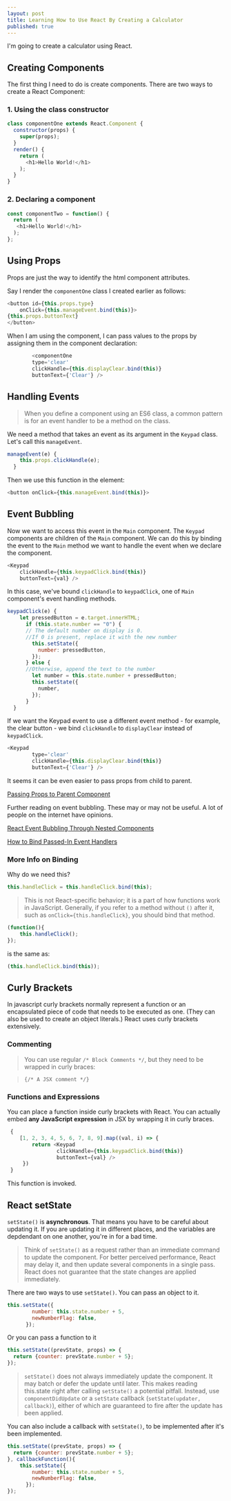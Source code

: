 ```yaml
---
layout: post
title: Learning How to Use React By Creating a Calculator
published: true
---
```



I'm going to create a calculator using React.

## Creating Components

The first thing I need to do is create components. There are two ways to create a React Component:
### 1. Using the class constructor

```javascript
class componentOne extends React.Component {
  constructor(props) {
    super(props);
  }
  render() {
    return (
      <h1>Hello World!</h1>
    );
  }
}
```

### 2. Declaring a component

```javascript
const componentTwo = function() {
  return (
   <h1>Hello World!</h1>
  );
};
```
## Using Props

Props are just the way to identify the html component attributes.

Say I render the `componentOne` class I created earlier as follows:

```javascript
<button id={this.props.type} 
	onClick={this.manageEvent.bind(this)}>
{this.props.buttonText}
</button>
  ```
  
  When I am using the component, I can pass values to the props by assigning them in the component declaration:
 
```javascript
        <componentOne
        type='clear' 
        clickHandle={this.displayClear.bind(this)} 
        buttonText={'Clear'} />
```


## Handling Events

> When you define a component using an ES6 class, a common pattern is for an event handler to be a method on the class.

We need a method that takes an event as its argument in the `Keypad` class. Let's call this `manageEvent`.

```javascript
manageEvent(e) {
    this.props.clickHandle(e);
  }
```

Then we use this function in the element:

```javascript
<button onClick={this.manageEvent.bind(this)}>
```

## Event Bubbling

Now we want to access this event in the `Main` component. The `Keypad` components are children of the `Main` component. We can do this by binding the event to the `Main` method we want to handle the event when we declare the component.

```javascript
<Keypad 
	clickHandle={this.keypadClick.bind(this)} 
	buttonText={val} />
```
In this case, we've bound `clickHandle` to `keypadClick`, one of `Main` component's event handling methods.

```javascript
keypadClick(e) {
    let pressedButton = e.target.innerHTML;
      if (this.state.number == "0") {
      // The default number on display is 0.
      //If 0 is present, replace it with the new number
        this.setState({								
          number: pressedButton,
        });
      } else {
      //Otherwise, append the text to the number
        let number = this.state.number + pressedButton;
        this.setState({
          number,										
        });
      }     
  }
```

If we want the Keypad event to use a different event method - for example, the clear button - we bind `clickHandle` to `displayClear` instead of `keypadClick`.

```javascript
<Keypad
        type='clear' 
        clickHandle={this.displayClear.bind(this)} 
        buttonText={'Clear'} />
```

It seems it can be even easier to pass props from child to parent.

[Passing Props to Parent Component](https://stackoverflow.com/questions/22639534/pass-props-to-parent-component-in-react-js)


Further reading on event bubbling. These may or may not be useful. A lot of people on the internet have opinions.

[React Event Bubbling Through Nested Components](http://stackoverflow.com/questions/32560744/react-event-bubbling-through-nested-components)

[How to Bind Passed-In Event Handlers](http://stackoverflow.com/questions/30477042/react-js-how-to-bind-passed-in-event-handlers-this-to-child-component)

### More Info on Binding

Why do we need this?

```javascript
this.handleClick = this.handleClick.bind(this);
```

> This is not React-specific behavior; it is a part of how functions work in JavaScript. Generally, if you refer to a method without `()` after it, such as `onClick={this.handleClick}`, you should bind that method.

```javascript
(function(){
    this.handleClick();
});
```
is the same as:
```javascript
(this.handleClick.bind(this));
```

## Curly Brackets

In javascript curly brackets normally represent a function or an encapsulated piece of code that needs to be executed as one. (They can also be used to create an object literals.)
React uses curly brackets extensively.

### Commenting

> You can use regular `/* Block Comments */`, but they need to be wrapped in curly braces:

> `{/* A JSX comment */}`

### Functions and Expressions

You can place a function inside curly brackets with React. You can actually embed **any JavaScript expression** in JSX by wrapping it in curly braces.

```javascript
 {
    [1, 2, 3, 4, 5, 6, 7, 8, 9].map((val, i) => {
        return <Keypad 
                clickHandle={this.keypadClick.bind(this)}
                buttonText={val} />
     })
 }
```

This function is invoked.


## React setState

`setState()` is **asynchronous**.
That means you have to be careful about updating it. If you are updating it in different places, and the variables are depdendant on one another, you're in for a bad time.

> Think of `setState()` as a request rather than an immediate command to update the component. For better perceived performance, React may delay it, and then update several components in a single pass. React does not guarantee that the state changes are applied immediately.

There are two ways to use `setState()`. You can pass an object to it.

```javascript
this.setState({
        number: this.state.number + 5,
        newNumberFlag: false,
      });
```

Or you can pass a function to it

```javascript
this.setState((prevState, props) => {
  return {counter: prevState.number + 5};
});
```

> `setState()` does not always immediately update the component. It may batch or defer the update until later. This makes reading this.state right after calling ``setState()`` a potential pitfall. Instead, use `componentDidUpdate` or a `setState` callback (`setState(updater, callback)`), either of which are guaranteed to fire after the update has been applied. 

You can also include a callback with `setState()`, to be implemented after it's been implemented.

```javascript
this.setState((prevState, props) => {
  return {counter: prevState.number + 5};
}, callbackFunction(){
	this.setState({
        number: this.state.number + 5,
        newNumberFlag: false,
      });
});
```